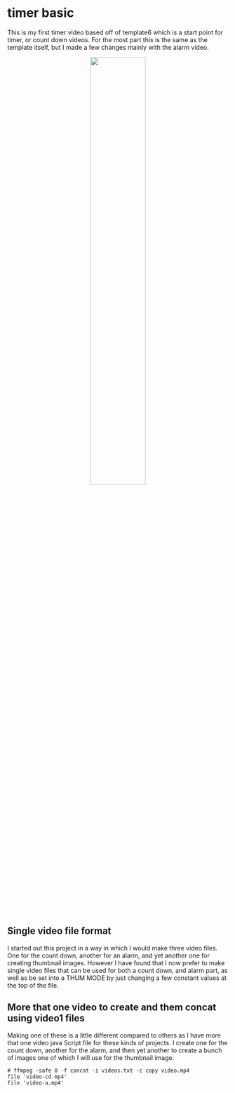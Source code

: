 # timer basic

This is my first timer video based off of template6 which is a start point for timer, or count down videos. For the most part this is the same as the template itself, but I made a few changes mainly with the alarm video.


<div align="center">
      <a href="https://www.youtube.com/watch?v=WGFIeh6sgCs">
         <img src="https://img.youtube.com/vi/WGFIeh6sgCs/0.jpg" style="width:50%;">
      </a>
</div>


## Single video file format

I started out this project in a way in which I would make three video files. One for the count down, another for an alarm, and yet another one for creating thumbnail images. However I have found that I now prefer to make single video files that can be used for both a count down, and alarm part, as well as be set into a THUM MODE by just changing a few constant values at the top of the file.

## More that one video to create and them concat using video1 files

Making one of these is a little different compared to others as I have more that one video java Script file for these kinds of projects. I create one for the count down, another for the alarm, and then yet another to create a bunch of images one of which I will use for the thumbnail image.

```
# ffmpeg -safe 0 -f concat -i videos.txt -c copy video.mp4
file 'video-cd.mp4'
file 'video-a.mp4'
```
